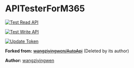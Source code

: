 # APITesterForM365

[![Test Read API](https://github.com/yang05051/APITesterForM365/actions/workflows/ApiOfRead.yml/badge.svg)](https://github.com/yang05051/APITesterForM365/actions/workflows/ApiOfRead.yml)

[![Test Write API](https://github.com/yang05051/APITesterForM365/actions/workflows/ApiOfWrite.yml/badge.svg)](https://github.com/yang05051/APITesterForM365/actions/workflows/ApiOfWrite.yml)

[![Update Token](https://github.com/yang05051/APITesterForM365/actions/workflows/UpdateToken.yml/badge.svg)](https://github.com/yang05051/APITesterForM365/actions/workflows/UpdateToken.yml)

**Forked from:** ~~[wangziyingwen/AutoApi](https://github.com/wangziyingwen/AutoApi)~~ (Deleted by its author)

**Author:** [wangziyingwen](https://github.com/wangziyingwen)